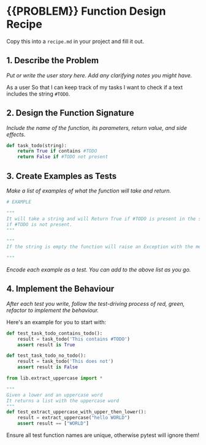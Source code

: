 # {{PROBLEM}} Function Design Recipe

Copy this into a `recipe.md` in your project and fill it out.

## 1. Describe the Problem

_Put or write the user story here. Add any clarifying notes you might have._

As a user
So that I can keep track of my tasks
I want to check if a text includes the string `#TODO`.

## 2. Design the Function Signature

_Include the name of the function, its parameters, return value, and side effects._

```python
def task_todo(string):
    return True if contains #TODO
    return False if #TODO not present


```

## 3. Create Examples as Tests

_Make a list of examples of what the function will take and return._

```python
# EXAMPLE

"""
It will take a string and will Return True if #TODO is present in the string or it will return False
if #TODO is not present.
"""

"""
If the string is empty the function will raise an Exception with the message "Error empty string!"

"""

```

_Encode each example as a test. You can add to the above list as you go._

## 4. Implement the Behaviour

_After each test you write, follow the test-driving process of red, green, refactor to implement the behaviour._

Here's an example for you to start with:

```python
def test_task_todo_contains_todo():
    result = task_todo('This contains #TODO')
    assert result is True

def test_task_todo_no_todo():
    result = task_todo('This does not')
    assert result is False

from lib.extract_uppercase import *

"""
Given a lower and an uppercase word
It returns a list with the uppercase word
"""
def test_extract_uppercase_with_upper_then_lower():
    result = extract_uppercase("hello WORLD")
    assert result == ["WORLD"]
```

Ensure all test function names are unique, otherwise pytest will ignore them!
